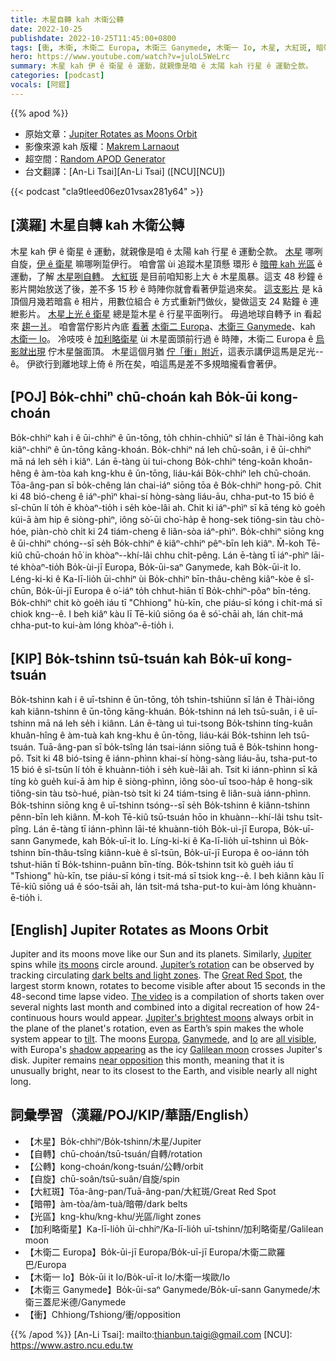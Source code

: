 ```yaml
---
title: 木星自轉 kah 木衛公轉
date: 2022-10-25
publishdate: 2022-10-25T11:45:00+0800
tags: [衝, 木衛, 木衛二 Europa, 木衛三 Ganymede, 木衛一 Io, 木星, 大紅斑, 暗帶, 光區, 自轉, 公轉, 自旋, 加利略衛星]
hero: https://www.youtube.com/watch?v=juloL5WeLrc
summary: 木星 kah 伊 ê 衛星 ê 運動，就親像是咱 ê 太陽 kah 行星 ê 運動仝款。
categories: [podcast]
vocals: [阿錕]
---
```


{{% apod %}}

- 原始文章：[Jupiter Rotates as Moons Orbit](https://apod.nasa.gov/apod/ap221025.html)
- 影像來源 kah 版權：[Makrem Larnaout](https://www.instagram.com/makrem_larnaout/)
- 超空間：[Random APOD Generator](http://apod.nasa.gov/apod/random_apod.html)
- 台文翻譯：[An-Li Tsai][An-Li Tsai] ([NCU][NCU])

{{< podcast "cla9tleed06ez01vsax281y64" >}}

## [漢羅] 木星自轉 kah 木衛公轉
木星 kah 伊 ê 衛星 ê 運動，就親像是咱 ê 太陽 kah 行星 ê 運動仝款。
[木星][Jupiter] 哪咧自旋，[伊 ê 衛星][its moons] 嘛哪咧踅伊行。
咱會當 ùi 追蹤木星頂懸 環形 ê [暗帶 kah 光區][dark belts and light zones] ê 運動，了解 [木星咧自轉][Jupiter’s rotation t]。
[大紅斑][Great Red Spot] 是目前咱知影上大 ê 木星風暴。這支 48 秒鐘 ê 影片開始放送了後，差不多 15 秒 ê 時陣你就會看著伊踅過來矣。
[這支影片][The video] 是 kā 頂個月幾若暗翕 ê 相片，用數位組合 ê 方式重新鬥做伙，變做這支 24 點鐘 ê 連紲影片。
[木星上光 ê 衛星][Jupiter's brightest moons] 總是踅木星 ê 行星平面咧行。
毋過地球自轉予 in 看起來 [趨一爿][tilt t]。
咱會當佇影片內底 [看著][all visible] [木衛二 Europa][Europa]、[木衛三 Ganymede][Ganymede t]、kah [木衛一 Io][Io]。
冷吱吱 ê [加利略衛星][Galilean moon] ùi 木星面頭前行過 ê 時陣，木衛二 Europa ê [烏影就出現][shadow appearing t] 佇木星盤面頂。
木星這個月猶 [佇「衝」附近][near opposition]，這表示講伊這馬是足光--ê。
伊欲行到離地球上倚 ê 所在矣，咱這馬是差不多規暗攏看會著伊。

## [POJ] Bo̍k-chhiⁿ chū-choán kah Bo̍k-ūi kong-choán
Bo̍k-chhiⁿ kah i ê ūi-chhiⁿ ê ūn-tōng, to̍h chhin-chhiūⁿ sī lán ê Thài-iông kah kiâⁿ-chhiⁿ ê ūn-tōng kāng-khoán.
Bo̍k-chhiⁿ ná leh chū-soân, i ê ūi-chhiⁿ mā ná leh se̍h i kiâⁿ.
Lán ē-tàng ùi tui-chong Bo̍k-chhiⁿ téng-koân khoân-hêng ê àm-tòa kah kng-khu ê ūn-tōng, liáu-kái Bo̍k-chhiⁿ leh chū-choán.
Tōa-âng-pan sī bo̍k-chêng lán chai-iáⁿ siōng tōa ê Bo̍k-chhiⁿ hong-pō.
Chit ki 48 bió-cheng ê iáⁿ-phìⁿ khai-sí hòng-sàng liáu-āu, chha-put-to 15 bió ê sî-chūn lí to̍h ē khòaⁿ-tio̍h i se̍h kòe-lâi ah.
Chit ki iáⁿ-phìⁿ sī kā téng kò goe̍h kúi-ā àm hip ê siòng-phìⁿ, iông sò͘-ūi cho͘-ha̍p ê hong-sek tiông-sin tàu chò-hóe, piàn-chò chi̍t ki 24 tiám-cheng ê liân-sòa iáⁿ-phìⁿ.
Bo̍k-chhiⁿ siōng kng ê ūi-chhiⁿ chóng--sī se̍h Bo̍k-chhiⁿ ê kiâⁿ-chhiⁿ pêⁿ-bīn leh kiâⁿ.
M̄-koh Tē-kiû chū-choán hō͘ in khòaⁿ--khí-lâi chhu chi̍t-pêng.
Lán ē-tàng tī iáⁿ-phìⁿ lāi-té khòaⁿ-tio̍h Bo̍k-ùi-jī Europa, Bo̍k-ūi-saⁿ Ganymede, kah Bo̍k-ūi-it Io.
Léng-ki-ki ê Ka-lī-lio̍h ūi-chhiⁿ ùi Bo̍k-chhiⁿ bīn-thâu-chêng kiâⁿ-kòe ê sî-chūn, Bo̍k-ūi-jī Europa ê o͘-iáⁿ to̍h chhut-hiān tī Bo̍k-chhiⁿ-pôaⁿ bīn-téng.
Bo̍k-chhiⁿ chit kò goe̍h iáu tī "Chhiong" hù-kīn, che piáu-sī kóng i chit-má sī chiok kng--ê.
I beh kiâⁿ kàu lī Tē-kiû siōng óa ê só͘-chāi ah, lán chit-má chha-put-to kui-àm lóng khòaⁿ-ē-tio̍h i.


## [KIP] Bo̍k-tshinn tsū-tsuán kah Bo̍k-uī kong-tsuán
Bo̍k-tshinn kah i ê uī-tshinn ê ūn-tōng, to̍h tshin-tshiūnn sī lán ê Thài-iông kah kiânn-tshinn ê ūn-tōng kāng-khuán.
Bo̍k-tshinn ná leh tsū-suân, i ê uī-tshinn mā ná leh se̍h i kiânn.
Lán ē-tàng uì tui-tsong Bo̍k-tshinn tíng-kuân khuân-hîng ê àm-tuà kah kng-khu ê ūn-tōng, liáu-kái Bo̍k-tshinn leh tsū-tsuán.
Tuā-âng-pan sī bo̍k-tsîng lán tsai-iánn siōng tuā ê Bo̍k-tshinn hong-pō.
Tsit ki 48 bió-tsing ê iánn-phìnn khai-sí hòng-sàng liáu-āu, tsha-put-to 15 bió ê sî-tsūn lí to̍h ē khuànn-tio̍h i se̍h kuè-lâi ah.
Tsit ki iánn-phìnn sī kā tíng kò gue̍h kuí-ā àm hip ê siòng-phìnn, iông sòo-uī tsoo-ha̍p ê hong-sik tiông-sin tàu tsò-hué, piàn-tsò tsi̍t ki 24 tiám-tsing ê liân-suà iánn-phìnn.
Bo̍k-tshinn siōng kng ê uī-tshinn tsóng--sī se̍h Bo̍k-tshinn ê kiânn-tshinn pênn-bīn leh kiânn.
M̄-koh Tē-kiû tsū-tsuán hōo in khuànn--khí-lâi tshu tsi̍t-pîng.
Lán ē-tàng tī iánn-phìnn lāi-té khuànn-tio̍h Bo̍k-uì-jī Europa, Bo̍k-uī-sann Ganymede, kah Bo̍k-uī-it Io.
Líng-ki-ki ê Ka-lī-lio̍h uī-tshinn uì Bo̍k-tshinn bīn-thâu-tsîng kiânn-kuè ê sî-tsūn, Bo̍k-uī-jī Europa ê oo-iánn to̍h tshut-hiān tī Bo̍k-tshinn-puânn bīn-tíng.
Bo̍k-tshinn tsit kò gue̍h iáu tī "Tshiong" hù-kīn, tse piáu-sī kóng i tsit-má sī tsiok kng--ê.
I beh kiânn kàu lī Tē-kiû siōng uá ê sóo-tsāi ah, lán tsit-má tsha-put-to kui-àm lóng khuànn-ē-tio̍h i.

## [English] Jupiter Rotates as Moons Orbit
Jupiter and its moons move like our Sun and its planets.
Similarly, [Jupiter][Jupiter] spins while [its moons][its moons] circle around.
[Jupiter’s rotation][Jupiter’s rotation e] can be observed by tracking circulating [dark belts and light zones][dark belts and light zones].
The [Great Red Spot][Great Red Spot], the largest storm known, rotates to become visible after about 15 seconds in the 48-second time lapse video.
[The video][The video] is a compilation of shorts taken over several nights last month and combined into a digital recreation of how 24-continuous hours would appear.
[Jupiter's brightest moons][Jupiter's brightest moons] always orbit in the plane of the planet's rotation, even as Earth’s spin makes the whole system appear to [tilt][tilt e].
The moons [Europa][Europa], [Ganymede][Ganymede e], and [Io][Io] are [all visible][all visible], with Europa's [shadow appearing][shadow appearing e] as the icy [Galilean moon][Galilean moon] crosses Jupiter's disk.
Jupiter remains [near opposition][near opposition] this month, meaning that it is unusually bright, near to its closest to the Earth, and visible nearly all night long.


## 詞彙學習（漢羅/POJ/KIP/華語/English）

- 【木星】Bo̍k-chhiⁿ/Bo̍k-tshinn/木星/Jupiter
- 【自轉】chū-choán/tsū-tsuán/自轉/rotation
- 【公轉】kong-choán/kong-tsuán/公轉/orbit
- 【自旋】chū-soân/tsū-suân/自旋/spin
- 【大紅斑】Tōa-âng-pan/Tuā-âng-pan/大紅斑/Great Red Spot
- 【暗帶】àm-tòa/àm-tuà/暗帶/dark belts
- 【光區】kng-khu/kng-khu/光區/light zones
- 【加利略衛星】Ka-lī-lio̍h ūi-chhiⁿ/Ka-lī-lio̍h uī-tshinn/加利略衛星/Galilean moon
- 【木衛二 Europa】Bo̍k-ūi-jī Europa/Bo̍k-uī-jī Europa/木衛二歐羅巴/Europa
- 【木衛一 Io】Bo̍k-ūi it Io/Bo̍k-uī-it Io/木衛一埃歐/Io
- 【木衛三 Ganymede】Bo̍k-ūi-saⁿ Ganymede/Bo̍k-uī-sann Ganymede/木衛三蓋尼米德/Ganymede
- 【衝】Chhiong/Tshiong/衝/opposition


{{% /apod %}}
[An-Li Tsai]: mailto:thianbun.taigi@gmail.com
[NCU]: https://www.astro.ncu.edu.tw

[copyright]: https://apod.nasa.gov/apod/fap/lib/about_apod.html#srapply
[License]: https://creativecommons.org/licenses/by/2.0/
[Jupiter’s rotation]:https://apod.nasa.gov/apod/ap211026.html

[Jupiter]:https://solarsystem.nasa.gov/planets/jupiter/in-depth/
[its moons]:https://en.wikipedia.org/wiki/Moons_of_Jupiter
[Jupiter’s rotation e]:https://apod.nasa.gov/apod/ap211026.html
[Jupiter’s rotation t]:https://apod.tw/daily/20211026/
[dark belts and light zones]:https://en.wikipedia.org/wiki/Atmosphere_of_Jupiter#/media/File:Jupiter_cloud_bands.svg
[Great Red Spot]:https://www.nasa.gov/feature/goddard/jupiter-s-great-red-spot-a-swirling-mystery
[The video]:https://youtu.be/8thpIjA8_VI
[Jupiter's brightest moons]:https://solarsystem.nasa.gov/moons/jupiter-moons/overview/
[tilt e]:https://apod.nasa.gov/apod/ap220911.html
[tilt t]:https://apod.tw/daily/20220911/
[Europa]:https://solarsystem.nasa.gov/moons/jupiter-moons/europa/in-depth/
[Ganymede e]:https://apod.nasa.gov/apod/ap211011.html
[Ganymede t]:https://apod.tw/daily/20211011/
[Io]:https://apod.nasa.gov/apod/ap140330.html
[all visible]:https://livedoor.blogimg.jp/kijyo_ita/imgs/c/4/c4ce0df8.png
[shadow appearing e]:https://apod.nasa.gov/apod/ap220427.html
[shadow appearing t]:https://apod.tw/daily/20220427/
[Galilean moon]:https://en.wikipedia.org/wiki/Galilean_moons
[near opposition]:https://blogs.nasa.gov/Watch_the_Skies/2022/09/16/jupiter-to-reach-opposition-closet-approach-to-earth-in-70-years/
